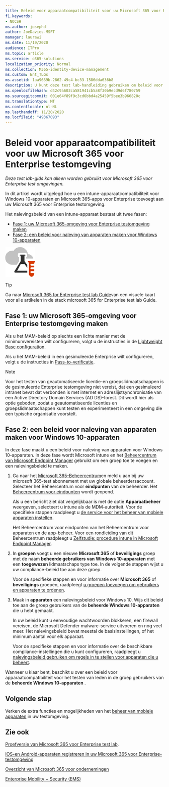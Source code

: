 ```yaml
---
title: Beleid voor apparaatcompatibiliteit voor uw Microsoft 365 voor Enterprise testomgeving
f1.keywords:
- NOCSH
ms.author: josephd
author: JoeDavies-MSFT
manager: laurawi
ms.date: 11/19/2020
audience: ITPro
ms.topic: article
ms.service: o365-solutions
localization_priority: Normal
ms.collection: M365-identity-device-management
ms.custom: Ent_TLGs
ms.assetid: 1aa9639b-2862-49c4-bc33-1586dda636b8
description: U kunt deze test lab-handleiding gebruiken om beleid voor het naleving van intune-apparaten toe te voegen aan de testomgeving van Microsoft 365.
ms.openlocfilehash: d42c9a603ca581941cb5a8f30b9ecd9d6f780759
ms.sourcegitcommit: 001e64f89f9c3cd6bbd4a25459f5bee3b966820c
ms.translationtype: MT
ms.contentlocale: nl-NL
ms.lasthandoff: 11/20/2020
ms.locfileid: "49367093"
---
```

# <a name="device-compliance-policies-for-your-microsoft-365-for-enterprise-test-environment"></a>Beleid voor apparaatcompatibiliteit voor uw Microsoft 365 voor Enterprise testomgeving

*Deze test lab-gids kan alleen worden gebruikt voor Microsoft 365 voor Enterprise test omgevingen.*

In dit artikel wordt uitgelegd hoe u een intune-apparaatcompatibiliteit voor Windows 10-apparaten en Microsoft 365-apps voor Enterprise toevoegt aan uw Microsoft 365 voor Enterprise testomgeving.

Het nalevingsbeleid van een intune-apparaat bestaat uit twee fasen:
- [Fase 1: uw Microsoft 365-omgeving voor Enterprise testomgeving maken](#phase-1-build-out-your-microsoft-365-for-enterprise-test-environment)
- [Fase 2: een beleid voor naleving van apparaten maken voor Windows 10-apparaten](#phase-2-create-a-device-compliance-policy-for-windows-10-devices)

![Testlabrichtlijnen voor de Microsoft-cloud](../media/m365-enterprise-test-lab-guides/cloud-tlg-icon.png)

> [!TIP]
> Ga naar [Microsoft 365 for Enterprise test lab Guide](../downloads/Microsoft365EnterpriseTLGStack.pdf)van een visuele kaart voor alle artikelen in de stack microsoft 365 for Enterprise test lab Guide.

## <a name="phase-1-build-out-your-microsoft-365-for-enterprise-test-environment"></a>Fase 1: uw Microsoft 365-omgeving voor Enterprise testomgeving maken

Als u het MAM-beleid op slechts een lichte manier met de minimumvereisten wilt configureren, volgt u de instructies in de [Lightweight Base configuration](lightweight-base-configuration-microsoft-365-enterprise.md).
  
Als u het MAM-beleid in een gesimuleerde Enterprise wilt configureren, volgt u de instructies in [Pass-to-verificatie](pass-through-auth-m365-ent-test-environment.md).
  
> [!NOTE]
> Voor het testen van geautomatiseerde licentie-en groepslidmaatschappen is de gesimuleerde Enterprise testomgeving niet vereist, dat een gesimuleerd intranet bevat dat verbonden is met internet en adreslijstsynchronisatie van een Active Directory Domain Services (AD DS)-forest. Dit wordt hier als optie geboden, zodat u geautomatiseerde licenties en groepslidmaatschappen kunt testen en experimenteert in een omgeving die een typische organisatie voorstelt.
>  

## <a name="phase-2-create-a-device-compliance-policy-for-windows-10-devices"></a>Fase 2: een beleid voor naleving van apparaten maken voor Windows 10-apparaten

In deze fase maakt u een beleid voor naleving van apparaten voor Windows 10-apparaten. In deze fase wordt Microsoft intune en het [Beheercentrum van Microsoft Endpoint Manager](https://go.microsoft.com/fwlink/?linkid=2109431) gebruikt om een groep toe te voegen en een nalevingsbeleid te maken.

1. Ga naar het [Microsoft 365-Beheercentrum](https://admin.microsoft.com)en meld u aan bij uw microsoft 365-test abonnement met uw globale beheerdersaccount. Selecteer het Beheercentrum voor **eindpunten** van de beheerder. Het [Beheercentrum voor eindpunten](https://go.microsoft.com/fwlink/?linkid=2109431) wordt geopend.

    Als u een bericht ziet dat vergelijkbaar is met de optie **Apparaatbeheer** weergeven, selecteert u intune als de MDM-autoriteit. Voor de specifieke stappen raadpleegt u [de service voor het beheer van mobiele apparaten instellen](/mem/intune/fundamentals/mdm-authority-set).

    Het Beheercentrum voor eindpunten van het Beheercentrum voor apparaten en de app-beheer. Voor een rondleiding van dit Beheercentrum raadpleegt u [Zelfstudie: procedure intune in Microsoft Endpoint Manager](/mem/intune/fundamentals/tutorial-walkthrough-endpoint-manager).

2. In **groepen** voegt u een nieuwe **Microsoft 365** of **beveiligings** groep met de naam **beheerde gebruikers van Windows 10-apparaten** met een **toegewezen** lidmaatschaps type toe. In de volgende stappen wijst u uw compliance-beleid toe aan deze groep. 

    Voor de specifieke stappen en voor informatie over **Microsoft 365** of **beveiligings** groepen, raadpleegt [u groepen toevoegen om gebruikers en apparaten te ordenen](/mem/intune/fundamentals/groups-add).

3. Maak in **apparaten** een nalevingsbeleid voor Windows 10. Wijs dit beleid toe aan de groep gebruikers van de **beheerde Windows 10-apparaten** die u hebt gemaakt.

    In uw beleid kunt u eenvoudige wachtwoorden blokkeren, een firewall vereisen, de Microsoft Defender malware-service uitvoeren en nog veel meer. Het nalevingsbeleid bevat meestal de basisinstellingen, of het minimum aantal voor elk apparaat.

    Voor de specifieke stappen en voor informatie over de beschikbare compliance-instellingen die u kunt configureren, raadpleegt u [nalevingsbeleid gebruiken om regels in te stellen voor apparaten die u beheert](/mem/intune/protect/device-compliance-get-started).

Wanneer u klaar bent, beschikt u over een beleid voor apparaatcompatibiliteit voor het testen van leden in de groep gebruikers van de **beheerde Windows 10-apparaten** .
  
## <a name="next-step"></a>Volgende stap

Verken de extra functies en mogelijkheden van het [beheer van mobiele apparaten](m365-enterprise-test-lab-guides.md#mobile-device-management) in uw testomgeving.

## <a name="see-also"></a>Zie ook

[Proefversie van Microsoft 365 voor Enterprise test lab](m365-enterprise-test-lab-guides.md).
  
[IOS-en Android-apparaten registreren in uw Microsoft 365 voor Enterprise-testomgeving](enroll-ios-and-android-devices-in-your-microsoft-enterprise-365-dev-test-environ.md)
  
[Overzicht van Microsoft 365 voor ondernemingen](microsoft-365-overview.md)

[Enterprise Mobility + Security (EMS)](https://www.microsoft.com/cloud-platform/enterprise-mobility-security)
